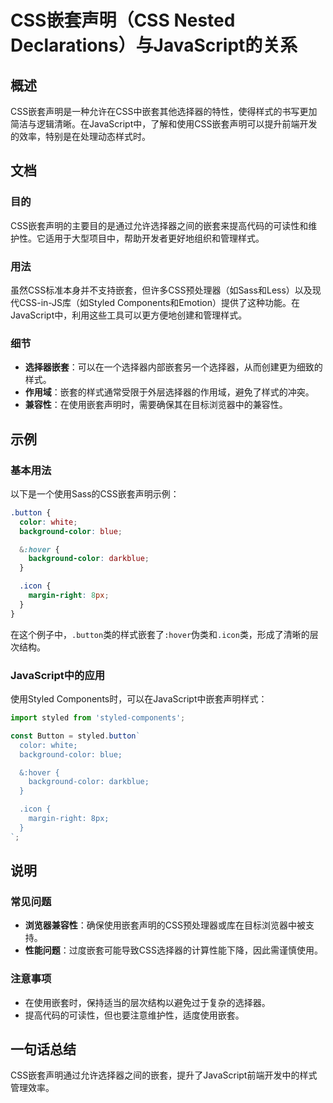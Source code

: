 <!--
Meta Description: # CSS嵌套声明（CSS Nested Declarations）与JavaScript的关系 ## 概述 CSS嵌套声明是一种允许在CSS中嵌套其他选择器的特性，使得样式的书写更加简洁与逻辑清晰。在JavaScript中，了解和使用CSS嵌套声明可以提升前端开发的效率，特别是在处理动态样式时。 ...
Meta Keywords: color, button, background, hover, icon
-->

# CSS嵌套声明（CSS Nested Declarations）与JavaScript的关系

## 概述
CSS嵌套声明是一种允许在CSS中嵌套其他选择器的特性，使得样式的书写更加简洁与逻辑清晰。在JavaScript中，了解和使用CSS嵌套声明可以提升前端开发的效率，特别是在处理动态样式时。

## 文档
### 目的
CSS嵌套声明的主要目的是通过允许选择器之间的嵌套来提高代码的可读性和维护性。它适用于大型项目中，帮助开发者更好地组织和管理样式。

### 用法
虽然CSS标准本身并不支持嵌套，但许多CSS预处理器（如Sass和Less）以及现代CSS-in-JS库（如Styled Components和Emotion）提供了这种功能。在JavaScript中，利用这些工具可以更方便地创建和管理样式。

### 细节
- **选择器嵌套**：可以在一个选择器内部嵌套另一个选择器，从而创建更为细致的样式。
- **作用域**：嵌套的样式通常受限于外层选择器的作用域，避免了样式的冲突。
- **兼容性**：在使用嵌套声明时，需要确保其在目标浏览器中的兼容性。

## 示例
### 基本用法
以下是一个使用Sass的CSS嵌套声明示例：

```scss
.button {
  color: white;
  background-color: blue;

  &:hover {
    background-color: darkblue;
  }

  .icon {
    margin-right: 8px;
  }
}
```

在这个例子中，`.button`类的样式嵌套了`:hover`伪类和`.icon`类，形成了清晰的层次结构。

### JavaScript中的应用
使用Styled Components时，可以在JavaScript中嵌套声明样式：

```javascript
import styled from 'styled-components';

const Button = styled.button`
  color: white;
  background-color: blue;

  &:hover {
    background-color: darkblue;
  }

  .icon {
    margin-right: 8px;
  }
`;
```

## 说明
### 常见问题
- **浏览器兼容性**：确保使用嵌套声明的CSS预处理器或库在目标浏览器中被支持。
- **性能问题**：过度嵌套可能导致CSS选择器的计算性能下降，因此需谨慎使用。

### 注意事项
- 在使用嵌套时，保持适当的层次结构以避免过于复杂的选择器。
- 提高代码的可读性，但也要注意维护性，适度使用嵌套。

## 一句话总结
CSS嵌套声明通过允许选择器之间的嵌套，提升了JavaScript前端开发中的样式管理效率。
